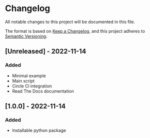 # Changelog

All notable changes to this project will be documented in this file.

The format is based on [Keep a Changelog](https://keepachangelog.com/en/1.0.0/),
and this project adheres to [Semantic Versioning](https://semver.org/spec/v2.0.0.html).

## [Unreleased] - 2022-11-14

### Added

- Minimal example
- Main script
- Circle CI integration
- Read The Docs documentation

## [1.0.0] - 2022-11-14

### Added

- Installable python package
